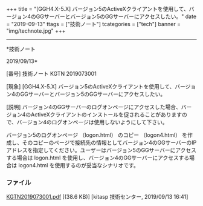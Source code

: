 ﻿+++
title = "[GGH4.X-5.X] バージョン5のActiveXクライアントを使用して、バージョン4のGGサーバーとバージョン5のGGサーバーにアクセスしたい。"
date = "2019-09-13"
ttags = ["技術ノート"]
tcategories = ["tech"]
banner = "img/technote.jpg"
+++

-----------------------------------------------------------------------------------------------------------------------------

*技術ノート

2019/09/13*


[番号]
技術ノート KGTN 2019073001

[現象]
[GGH4.X-5.X]
バージョン5のActiveXクライアントを使用して、バージョン4のGGサーバーとバージョン5のGGサーバーにアクセスしたい。

[説明]
バージョン4のGGサーバーのログオンページにアクセスした場合、バージョン4のActiveXクライアントのインストールを促されることがありますので、バージョン4のログオンページは使用しないようにして下さい。

バージョン5のログオンページ （logon.html） のコピー （logon4.html）
を作成し、そのコピーのページで接続先の情報としてバージョン4のGGサーバーのIPアドレスを指定してください。ユーザーはバージョン5のGGサーバーにアクセスする場合は
logon.html を使用し、バージョン4のGGサーバーにアクセスする場合は
logon4.html を使用するのが妥当なシナリオです。


### ファイル

 
 


[KGTN2019073001.pdf](http://techreport.kitasp.net/attachments/download/4355/KGTN2019073001.pdf)
 [(38.6 KB)] [kitasp 技術センター, 2019/09/13
16:41]


 


 


